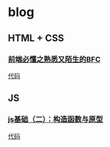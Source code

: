 # blog

## HTML + CSS

### [前端必懂之熟悉又陌生的BFC](https://segmentfault.com/a/1190000018755450)
[代码](https://github.com/qietuniu/blog/tree/master/BFC)


## JS

### [js基础（二）：构造函数与原型](https://segmentfault.com/a/1190000018755450)
[代码](https://github.com/qietuniu/blog/tree/master/CAP)
